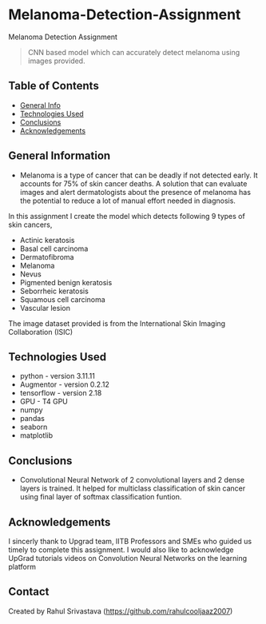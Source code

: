 # Melanoma-Detection-Assignment
Melanoma Detection Assignment

> CNN based model which can accurately detect melanoma using images provided.


## Table of Contents
* [General Info](#general-information)
* [Technologies Used](#technologies-used)
* [Conclusions](#conclusions)
* [Acknowledgements](#acknowledgements)

<!-- You can include any other section that is pertinent to your problem -->

## General Information
- Melanoma is a type of cancer that can be deadly if not detected early. It accounts for 75% of skin cancer deaths. A solution that can evaluate images and alert dermatologists about the presence of melanoma has the potential to reduce a lot of manual effort needed in diagnosis.

In this assignment I create the model which detects following 9 types of skin cancers,
- Actinic keratosis
- Basal cell carcinoma
- Dermatofibroma
- Melanoma
- Nevus
- Pigmented benign keratosis
- Seborrheic keratosis
- Squamous cell carcinoma
- Vascular lesion

The image dataset provided is from the International Skin Imaging Collaboration (ISIC)

## Technologies Used
- python - version 3.11.11
- Augmentor - version 0.2.12
- tensorflow - version 2.18
- GPU - T4 GPU
- numpy
- pandas
- seaborn
- matplotlib

## Conclusions
- Convolutional Neural Network of 2 convolutional layers and 2 dense layers is trained. It helped for multiclass classification of skin cancer using final layer of softmax classification funtion.

## Acknowledgements
I sincerly thank to Upgrad team, IITB Professors and SMEs who guided us timely to complete this assignment.
I would also like to acknowledge UpGrad tutorials videos on Convolution Neural Networks on the learning platform

## Contact
Created by Rahul Srivastava (https://github.com/rahulcooljaaz2007)
